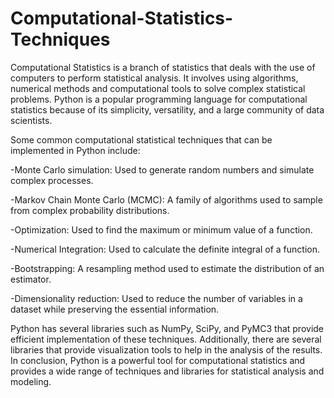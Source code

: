 # Computational-Statistics-Techniques


Computational Statistics is a branch of statistics that deals with the use of computers to perform statistical analysis. It involves using algorithms, numerical methods and computational tools to solve complex statistical problems. Python is a popular programming language for computational statistics because of its simplicity, versatility, and a large community of data scientists.


Some common computational statistical techniques that can be implemented in Python include:

-Monte Carlo simulation: Used to generate random numbers and simulate complex processes.

-Markov Chain Monte Carlo (MCMC): A family of algorithms used to sample from complex probability distributions.

-Optimization: Used to find the maximum or minimum value of a function.

-Numerical Integration: Used to calculate the definite integral of a function.

-Bootstrapping: A resampling method used to estimate the distribution of an estimator.

-Dimensionality reduction: Used to reduce the number of variables in a dataset while preserving the essential information.


Python has several libraries such as NumPy, SciPy, and PyMC3 that provide efficient implementation of these techniques. Additionally, there are several libraries that provide visualization tools to help in the analysis of the results.
In conclusion, Python is a powerful tool for computational statistics and provides a wide range of techniques and libraries for statistical analysis and modeling.
